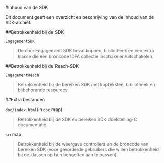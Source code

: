 <properties
    pageTitle="Azure Mobile Engagement iOS SDK Content"
    description="Meest recente updates en procedures voor de iOS SDK voor Azure Mobile Engagement"
    services="mobile-engagement"
    documentationCenter="mobile"
    authors="MehrdadMzfr"
    manager="dwrede"
    editor="" />

<tags
    ms.service="mobile-engagement"
    ms.workload="mobile"
    ms.tgt_pltfrm="mobile-ios"
    ms.devlang="objective-c"
    ms.topic="article"
    ms.date="08/19/2016"
    ms.author="piyushjo" />

#<a name="sdk-content"></a>Inhoud van de SDK

Dit document geeft een overzicht en beschrijving van de inhoud van de SDK-archief.

##<a name="engagement-sdk"></a>Betrokkenheid bij de SDK

`EngagementSDK`

> De core Engagement SDK bevat koppen, bibliotheek en een extra klasse die een broncode IDFA collectie inschakelen/uitschakelen.

##<a name="engagement-reach-sdk"></a>Betrokkenheid bij de Reach-SDK

`EngagementReach`

> Betrokkenheid bij de bereiken SDK met kopteksten, bibliotheek en bijbehorende resources.

##<a name="additional-files"></a>Extra bestanden

`doc/index.html`(in `doc` map)

> Betrokkenheid bij de SDK en bereiken SDK doelstelling-C documentatie.

`src`map

> Betrokkenheid bij de weergave controllers en de broncode van bereiken SDK (voor gevorderde gebruikers die willen betrokkenheid bij de klassen op hun behoeften aan te passen).
